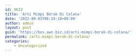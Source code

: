 ```yaml
---
id: 9622
title: 'Arti Mimpi Berak Di Celana'
date: '2022-09-03T06:19:18+00:00'
author: admin
layout: post
guid: 'https://bos.awn.biz.id/arti-mimpi-berak-di-celana/'
permalink: /arti-mimpi-berak-di-celana/
categories:
    - Uncategorized
---
```


